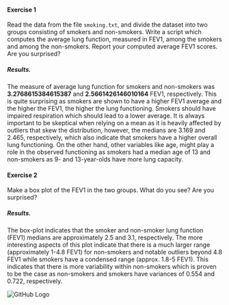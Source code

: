 #### Exercise 1 
Read the data from the file `smoking.txt`, and divide the dataset into two groups consisting of smokers and non-smokers. 
Write a script which computes the average lung function, measured in FEV1, among the smokers and among the non-smokers. 
Report your computed average FEV1 scores. Are you surprised? 

##### Results. 
The measure of average lung function for smokers and non-smokers was **3.2768615384615387** and **2.5661426146010164** FEV1, respectively. 
This is quite surprising as smokers are shown to have a higher FEV1 average and the higher the FEV1, the higher the lung functioning. 
Smokers should have impaired respiration which should lead to a lower average. 
It is always important to be skeptical when relying on a mean as it is heavily affected by outliers that skew the distribution, 
however, the medians are 3.169 and 2.465, respectively, which also indicate that smokers have a higher overall lung functioning. 
On the other hand, other variables like age, might play a role in the observed functioning as smokers had a median age of 13 and 
non-smokers as 9- and 13-year-olds have more lung capacity.

#### Exercise 2
Make a box plot of the FEV1 in the two groups. What do you see? Are you surprised? 

##### Results. 
The box-plot indicates that the smoker and non-smoker lung function (FEV1) medians are approximately 2.5 and 3.1, respectively. 
The more interesting aspects of this plot indicate that there is a much larger range (approximately 1-4.8 FEV1) for non-smokers 
and notable outliers beyond 4.8 FEV1 while smokers have a condensed range (approx. 1.8-5 FEV1). This indicates that there is 
more variability within non-smokers which is proven to be the case as non-smokers and smokers have variances of 0.554 and 0.722, 
respectively. 

![GitHub Logo](/images/logo.png)
